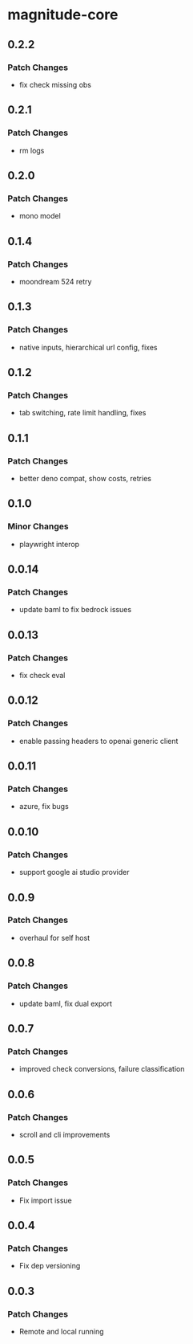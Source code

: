 # magnitude-core

## 0.2.2

### Patch Changes

- fix check missing obs

## 0.2.1

### Patch Changes

- rm logs

## 0.2.0

### Patch Changes

- mono model

## 0.1.4

### Patch Changes

- moondream 524 retry

## 0.1.3

### Patch Changes

- native inputs, hierarchical url config, fixes

## 0.1.2

### Patch Changes

- tab switching, rate limit handling, fixes

## 0.1.1

### Patch Changes

- better deno compat, show costs, retries

## 0.1.0

### Minor Changes

- playwright interop

## 0.0.14

### Patch Changes

- update baml to fix bedrock issues

## 0.0.13

### Patch Changes

- fix check eval

## 0.0.12

### Patch Changes

- enable passing headers to openai generic client

## 0.0.11

### Patch Changes

- azure, fix bugs

## 0.0.10

### Patch Changes

- support google ai studio provider

## 0.0.9

### Patch Changes

- overhaul for self host

## 0.0.8

### Patch Changes

- update baml, fix dual export

## 0.0.7

### Patch Changes

- improved check conversions, failure classification

## 0.0.6

### Patch Changes

- scroll and cli improvements

## 0.0.5

### Patch Changes

- Fix import issue

## 0.0.4

### Patch Changes

- Fix dep versioning

## 0.0.3

### Patch Changes

- Remote and local running
